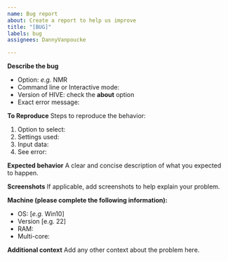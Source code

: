 ```yaml
---
name: Bug report
about: Create a report to help us improve
title: "[BUG]"
labels: bug
assignees: DannyVanpoucke

---
```


**Describe the bug**
 - Option: *e.g.* NMR
 - Command line or Interactive mode:
 - Version of HIVE: check the **about** option
 - Exact error message:

**To Reproduce**
Steps to reproduce the behavior:
1. Option to select:
2. Settings used:
3. Input data:
4. See error:

**Expected behavior**
A clear and concise description of what you expected to happen.

**Screenshots**
If applicable, add screenshots to help explain your problem.

**Machine (please complete the following information):**
 - OS: [*e.g.* Win10]
 - Version [e.g. 22]
 - RAM:
 - Multi-core:

**Additional context**
Add any other context about the problem here.
